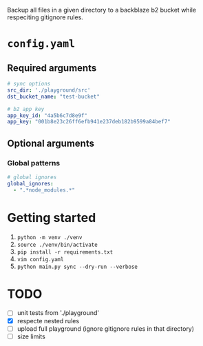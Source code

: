 Backup all files in a given directory to a backblaze b2 bucket while respeciting gitignore rules.

# `config.yaml`

## Required arguments

```yaml
# sync options
src_dir: './playground/src'
dst_bucket_name: "test-bucket"

# b2 app key
app_key_id: "4a5b6c7d8e9f"
app_key: "001b8e23c26ff6efb941e237deb182b9599a84bef7"
```

## Optional arguments

### Global patterns

```yaml
# global ignores
global_ignores:
  - ".*node_modules.*"
```

# Getting started

1. `python -m venv ./venv`
2. `source ./venv/bin/activate`
3. `pip install -r requirements.txt`
4. `vim config.yaml`
5. `python main.py sync --dry-run --verbose`

# TODO

- [ ] unit tests from './playground'
- [x] respecte nested rules
- [ ] upload full playground (ignore gitignore rules in that directory)
- [ ] size limits
